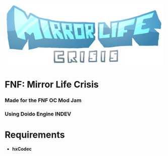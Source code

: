 ![logo](assets/images/menu/logo.png)

# FNF: Mirror Life Crisis
### Made for the FNF OC Mod Jam
### Using Doido Engine INDEV
# Requirements
 - **hxCodec**
